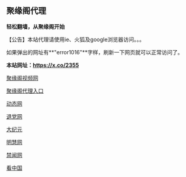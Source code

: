 ## **聚缘阁代理**

**轻松翻墙，从聚缘阁开始**

【公告】本站代理请使用ie、火狐及google浏览器访问。。。

如果弹出的网址有**"error1016"**字样，刷新一下网页就可以正常访问了。

**本站网址：https://x.co/2355**

 [聚缘阁视频网](http://a9.jyg.host/tv)

[聚缘阁代理入口](http://fym.fs32.tk/)

 [动态网](http://a9.jyg.host/?id=7365)

 [退党网](http://a9.jyg.host/?id=8)

 [大纪元](http://a9.jyg.host/?id=7)

 [明慧网](http://a9.jyg.host/?id=3)

 [禁闻网](http://a9.jyg.host/?id=16)

 [看中国](http://a9.jyg.host/?id=11)
